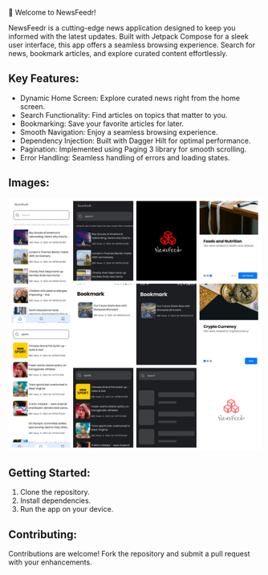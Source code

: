 🚀 Welcome to NewsFeedr!

NewsFeedr is a cutting-edge news application designed to keep you informed with the latest updates. Built with Jetpack Compose for a sleek user interface, this app offers a seamless browsing experience. Search for news, bookmark articles, and explore curated content effortlessly.

## Key Features:
- Dynamic Home Screen: Explore curated news right from the home screen.
- Search Functionality: Find articles on topics that matter to you.
- Bookmarking: Save your favorite articles for later.
- Smooth Navigation: Enjoy a seamless browsing experience.
- Dependency Injection: Built with Dagger Hilt for optimal performance.
- Pagination: Implemented using Paging 3 library for smooth scrolling.
- Error Handling: Seamless handling of errors and loading states.

## Images:

![Image](images/example.jpg)

## Getting Started:
1. Clone the repository.
2. Install dependencies.
3. Run the app on your device.

## Contributing:
Contributions are welcome! Fork the repository and submit a pull request with your enhancements.